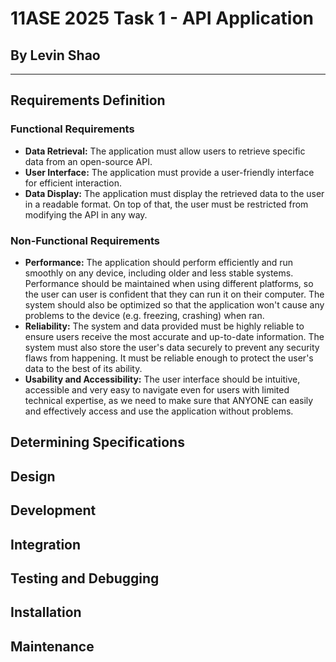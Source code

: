 # **11ASE 2025 Task 1 - API Application**
## By **Levin Shao**
----------------------------------------------
## **Requirements Definition**
### **Functional Requirements**
* **Data Retrieval:** The application must allow users to retrieve specific data from an open-source API.
* **User Interface:** The application must provide a user-friendly interface for efficient interaction.
* **Data Display:** The application must display the retrieved data to the user in a readable format. On top of that, the user must be restricted from modifying the API in any way.
### **Non-Functional Requirements**
* **Performance:** The application should perform efficiently and run smoothly on any device, including older and less stable systems. Performance should be maintained when using different platforms, so the user can user is confident that they can run it on their computer. The system should also be optimized so that the application won't cause any problems to the device (e.g. freezing, crashing) when ran.
* **Reliability:** The system and data provided must be highly reliable to ensure users receive the most accurate and up-to-date information. The system must also store the user's data securely to prevent any security flaws from happening. It must be reliable enough to protect the user's data to the best of its ability.
* **Usability and Accessibility:** The user interface should be intuitive, accessible and very easy to navigate even for users with limited technical expertise, as we need to make sure that ANYONE can easily and effectively access and use the application without problems.
## **Determining Specifications**
## **Design**
## **Development**
## **Integration**
## **Testing and Debugging**
## **Installation**
## **Maintenance**